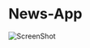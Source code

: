 # News-App
![ScreenShot](https://{postimg.cc/image/59g582l87/][img]https://s15.postimg.cc/59g582l87/image.jpg})
